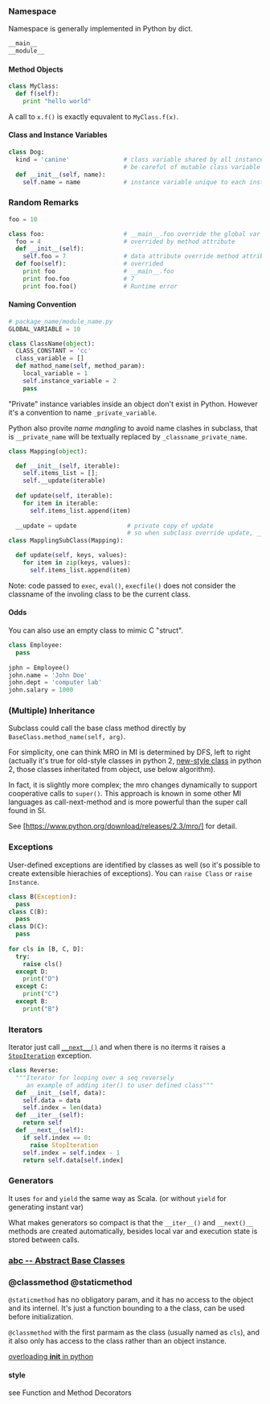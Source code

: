 ### Namespace
Namespace is generally implemented in Python by dict.
```python
__main__
__module__
```
#### Method Objects

```python
class MyClass:
  def f(self):
    print "hello world"
```
A call to `x.f()` is exactly equvalent to `MyClass.f(x)`.

#### Class and Instance Variables
```python
class Dog:
  kind = 'canine'               # class variable shared by all instances (static)
                                # be careful of mutable class variable
  def __init__(self, name):
    self.name = name            # instance variable unique to each instance
```
### Random Remarks
```python
foo = 10

class foo:                      # __main__.foo override the global var
  foo = 4                       # overrided by method attribute
  def __init__(self):
    self.foo = 7                # data attribute override method attribute
  def foo(self):                # overrided
    print foo                   # __main__.foo
    print foo.foo               # 7
    print foo.foo()             # Runtime error
```
#### Naming Convention
```python
# package_name/module_name.py
GLOBAL_VARIABLE = 10

class ClassName(object):
  CLASS_CONSTANT = 'cc'
  class_variable = []
  def mathod_name(self, method_param):
    local_variable = 1
    self.instance_variable = 2
    pass
```
"Private" instance variables inside an object don't exist in Python. However it's a convention to name `_private_variable`. 

Python also provite _name mangling_ to avoid name clashes in subclass, that is `__private_name` will be textually replaced by `_classname_private_name`.
```python
class Mapping(object):

  def __init__(self, iterable):
    self.items_list = [];
    self.__update(iterable)
    
  def update(self, iterable):
    for item in iterable:
      self.items_list.append(item)
      
  __update = update              # private copy of update
                                 # so when subclass override update, __init__ won't be broken
class MapplingSubClass(Mapping):

  def update(self, keys, values):
    for item in zip(keys, values):
      self.items_list.append(item)
```

Note: code passed to `exec`, `eval()`, `execfile()` does not consider the classname of the involing class to be the current class.

#### Odds
You can also use an empty class to mimic C "struct".
```python
class Employee:
  pass
  
jphn = Employee()
john.name = 'John Doe'
john.dept = 'computer lab'
john.salary = 1000
```

### (Multiple) Inheritance
Subclass could call the base class method directly by `BaseClass.method_name(self, arg)`.

For simplicity, one can think MRO in MI is determined by DFS, left to right (actually it's true for old-style classes in python 2, [new-style class](https://docs.python.org/2/glossary.html#term-new-style-class) in python 2, those classes inheritated from object, use below algorithm).

In fact, it is slightly more complex; the mro changes dynamically to support cooperative calls to `super()`. This approach is known in some other MI languages as call-next-method and is more powerful than the super call found in SI.

See [https://www.python.org/download/releases/2.3/mro/] for detail.

### Exceptions
User-defined exceptions are identified by classes as well (so it's possible to create extensible hierachies of exceptions). You can `raise Class` or `raise Instance`.
```python
class B(Exception):
  pass
class C(B):
  pass
class D(C):
  pass
  
for cls in [B, C, D]:
  try:
    raise cls()
  except D:
    print("D")
  except C:
    print("C")
  except B:
    print("B")
```
### Iterators
Iterator just call [`__next__()`](https://docs.python.org/3/library/stdtypes.html#iterator.__next__)  and when there is no iterms it raises a [`StopIteration`](https://docs.python.org/3/library/exceptions.html#StopIteration) exception.
```python
class Reverse:
  """Iterator for looping over a seq reversely 
     an example of adding iter() to user defined class"""
  def __init__(self, data):
    self.data = data
    self.index = len(data)
  def __iter__(self):
    return self
  def __next__(self):
    if self.index == 0:
      raise StopIteration
    self.index = self.index - 1
    return self.data[self.index]
```
### Generators
It uses `for` and `yield` the same way as Scala. (or without `yield` for generating instant var) 

What makes generators so compact is that the `__iter__()` and `__next()__` methods are created automatically, besides local var and execution state is stored between calls.
### [abc -- Abstract Base Classes](https://docs.python.org/3/library/abc.html)

### @classmethod @staticmethod
`@staticmethod` has no obligatory param, and it has no access to the object and its internel. It's just a function bounding to a the class, can be used before initialization.

`@classmethod` with the first parmam as the class (usually named as `cls`), and it also only has access to the class rather than an object instance.

[overloading __init__ in python](http://stackoverflow.com/questions/141545/overloading-init-in-python)
#### style
see Function and Method Decorators
